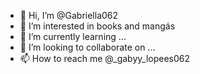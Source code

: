 - 👋 Hi, I’m @Gabriella062
- 👀 I’m interested in books and mangás 
- 🌱 I’m currently learning ...
- 💞️ I’m looking to collaborate on ...
- 📫 How to reach me @_gabyy_lopees062

<!---
Gabriella062/Gabriella062 is a ✨ special ✨ repository because its `README.md` (this file) appears on your GitHub profile.
You can click the Preview link to take a look at your changes.
--->
